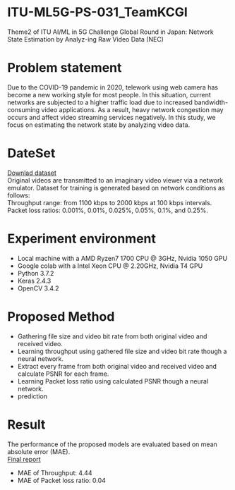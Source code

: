 # ITU-ML5G-PS-031_TeamKCGI
Theme2 of ITU AI/ML in 5G Challenge Global Round in Japan: Network State Estimation by Analyz-ing Raw Video Data (NEC)
# Problem statement
Due to the COVID-19 pandemic in 2020, telework using web camera has become a new working style for most people. In this situation, current networks are subjected to a higher traffic load due to increased bandwidth-consuming video applications. As a result, heavy network congestion may occurs and affect video streaming services negatively. In this study, we focus on estimating the network state by analyzing video data.
# DateSet
[Downlad dataset](https://www.ieice.org/~rising/AI-5G/dataset/theme2-NEC/dataset_and_issue.tar.gz)  
Original videos are transmitted to an imaginary video viewer via a network emulator. Dataset for training is generated based on network conditions as follows:  
Throughput range: from 1100 kbps to 2000 kbps at 100 kbps intervals.  
Packet loss ratios: 0.001%, 0.01%, 0.025%, 0.05%, 0.1%, and 0.25%.
# Experiment environment
- Local machine with a AMD Ryzen7 1700 CPU @ 3GHz, Nvidia 1050 GPU 
- Google colab with a Intel Xeon CPU @ 2.20GHz, Nvidia T4 GPU
- Python 3.7.2
- Keras 2.4.3
- OpenCV 3.4.2
# Proposed Method
- Gathering file size and video bit rate from both original video and received video.
- Learning throughput using gathered file size and video bit rate though a neural network.
- Extract every frame from both original video and received video and calculate PSNR for each frame.
- Learning Packet loss ratio using calculated PSNR though a neural network.
- prediction
# Result
The performance of the proposed models are evaluated based on mean absolute error (MAE).  
[Final report](https://github.com/ITU-AI-ML-in-5G-Challenge/ITU-ML5G-PS-031_TeamKCGI/blob/main/ITU-JP-Theme2_Report_KCGI.pdf)
- MAE of Throughput: 4.44 
- MAE of Packet loss ratio: 0.04
